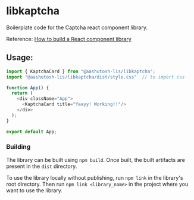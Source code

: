 # libkaptcha

Boilerplate code for the Captcha react component library.

Reference: [How to build a React component library](https://www.airplane.dev/blog/how-to-build-a-react-component-library)

## Usage:
```js
import { KaptchaCard } from "@aashutosh-lis/libkaptcha";
import "@aashutosh-lis/libkaptcha/dist/style.css"  // to import css

function App() {
  return (
    <div className="App">
      <KaptchaCard title="Yaayy! Working!!"/>
    </div>
  );
}

export default App;
```

### Building
The library can be built using `npm build`. Once built, the built artifacts are present in the `dist` directory.

To use the library locally without publishing, run `npm link` in the library's root directory. Then run `npm link <library_name>` in the project where you want to use the library.
